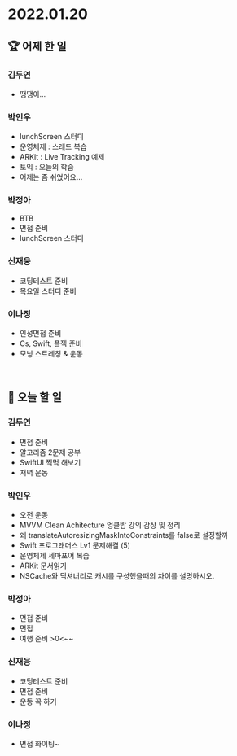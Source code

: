# 2022.01.20

## 🏆 어제 한 일

### 김두연

- 땡땡이...

### 박인우

- lunchScreen 스터디
- 운영체제 : 스레드 복습
- ARKit : Live Tracking 예제
- 토익 : 오늘의 학습
- 어제는 좀 쉬었어요...

### 박정아

- BTB
- 면접 준비
- lunchScreen 스터디

### 신재웅

- 코딩테스트 준비
- 목요일 스터디 준비

### 이나정

- 인성면접 준비
- Cs, Swift, 플젝 준비
- 모닝 스트레칭 & 운동

<br/>

## 🎯 오늘 할 일

### 김두연

- 면접 준비
- 알고리즘 2문제 공부
- SwiftUI 찍먹 해보기
- 저녁 운동

### 박인우

- 오전 운동
- MVVM Clean Achitecture 엉클밥 강의 감상 및 정리
- 왜 translateAutoresizingMaskIntoConstraints를 false로 설정할까
- Swift 프로그래머스 Lv1 문제해결 (5)
- 운영체제 세마포어 복습
- ARKit 문서읽기
- NSCache와 딕셔너리로 캐시를 구성했을때의 차이를 설명하시오.

### 박정아

- 면접 준비
- 면접
- 여행 준비 >0<~~

### 신재웅

- 코딩테스트 준비
- 면접 준비
- 운동 꼭 하기

### 이나정

- 면접 화이팅~
